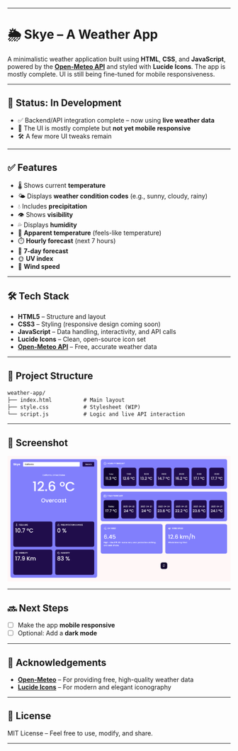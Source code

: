 
---

# 🌦️ Skye – A Weather App

A minimalistic weather application built using **HTML**, **CSS**, and **JavaScript**, powered by the **[Open-Meteo API](https://open-meteo.com/)** and styled with **Lucide Icons**. The app is mostly complete. UI is still being fine-tuned for mobile responsiveness.

---

## 🚀 Status: In Development

- ✅ Backend/API integration complete – now using **live weather data**  
- 🔧 The UI is mostly complete but **not yet mobile responsive**  
- 🛠 A few more UI tweaks remain

---

## ✅ Features

- 🌡️ Shows current **temperature**
- 🌤️ Displays **weather condition codes** (e.g., sunny, cloudy, rainy)
- 💧 Includes **precipitation**
- 👁️ Shows **visibility**
- 💦 Displays **humidity**
- 🧊 **Apparent temperature** (feels-like temperature)
- ⏱️ **Hourly forecast** (next 7 hours)
- 📅 **7-day forecast**
- 🌞 **UV index**
- 💨 **Wind speed**

---

## 🛠 Tech Stack

- **HTML5** – Structure and layout  
- **CSS3** – Styling (responsive design coming soon)  
- **JavaScript** – Data handling, interactivity, and API calls  
- **Lucide Icons** – Clean, open-source icon set  
- **[Open-Meteo API](https://open-meteo.com/)** – Free, accurate weather data

---

## 📁 Project Structure

```
weather-app/
├── index.html          # Main layout
├── style.css           # Stylesheet (WIP)
└── script.js           # Logic and live API interaction
```

---

## 📸 Screenshot

![Skye Weather](assets/screenshot.png)  

---

## 🔜 Next Steps

- [ ] Make the app **mobile responsive**
- [ ] Optional: Add a **dark mode**

---

## 🙏 Acknowledgements

- **[Open-Meteo](https://open-meteo.com/)** – For providing free, high-quality weather data  
- **[Lucide Icons](https://lucide.dev/)** – For modern and elegant iconography

---

## 📄 License

MIT License – Feel free to use, modify, and share.

---

